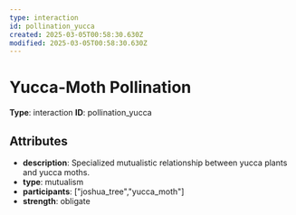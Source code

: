 ```yaml
---
type: interaction
id: pollination_yucca
created: 2025-03-05T00:58:30.630Z
modified: 2025-03-05T00:58:30.630Z
---
```


# Yucca-Moth Pollination

**Type**: interaction
**ID**: pollination_yucca

## Attributes

- **description**: Specialized mutualistic relationship between yucca plants and yucca moths.
- **type**: mutualism
- **participants**: ["joshua_tree","yucca_moth"]
- **strength**: obligate


